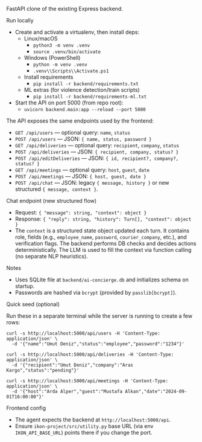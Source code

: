 FastAPI clone of the existing Express backend.

Run locally

- Create and activate a virtualenv, then install deps:
  - Linux/macOS
    - `python3 -m venv .venv`  
    - `source .venv/bin/activate`
  - Windows (PowerShell)
    - `python -m venv .venv`
    - `.venv\\Scripts\\Activate.ps1`
  - Install requirements
    - `pip install -r backend/requirements.txt`
  - ML extras (for violence detection/train scripts)
    - `pip install -r backend/requirements-ml.txt`
- Start the API on port 5000 (from repo root):
  - `uvicorn backend.main:app --reload --port 5000`

The API exposes the same endpoints used by the frontend:

- `GET /api/users` — optional query: `name`, `status`
- `POST /api/users` — JSON: `{ name, status, password }`
- `GET /api/deliveries` — optional query: `recipient`, `company`, `status`
- `POST /api/deliveries` — JSON: `{ recipient, company, status? }`
- `POST /api/editDeliveries` — JSON: `{ id, recipient?, company?, status? }`
- `GET /api/meetings` — optional query: `host`, `guest`, `date`
- `POST /api/meetings` — JSON: `{ host, guest, date }`
- `POST /api/chat` — JSON: legacy `{ message, history }` or new structured `{ message, context }`.

Chat endpoint (new structured flow)

- Request: `{ "message": string, "context": object }`
- Response: `{ "reply": string, "history": Turn[], "context": object }`
- The `context` is a structured state object updated each turn. It contains
  role, fields (e.g., `employee_name`, `password`, `courier_company`, etc.),
  and verification flags. The backend performs DB checks and decides actions
  deterministically. The LLM is used to fill the context via function calling
  (no separate NLP heuristics).

Notes

- Uses SQLite file at `backend/ai-concierge.db` and initializes schema on startup.
- Passwords are hashed via `bcrypt` (provided by `passlib[bcrypt]`).

Quick seed (optional)

Run these in a separate terminal while the server is running to create a few rows:

```
curl -s http://localhost:5000/api/users -H 'Content-Type: application/json' \
  -d '{"name":"Umut Deniz","status":"employee","password":"1234"}'

curl -s http://localhost:5000/api/deliveries -H 'Content-Type: application/json' \
  -d '{"recipient":"Umut Deniz","company":"Aras Kargo","status":"pending"}'

curl -s http://localhost:5000/api/meetings -H 'Content-Type: application/json' \
  -d '{"host":"Arda Alper","guest":"Mustafa Alkan","date":"2024-09-01T16:00:00"}'
```

Frontend config

- The agent expects the backend at `http://localhost:5000/api`.
- Ensure `ikon-project/src/utility.py` base URL (via env `IKON_API_BASE_URL`) points there if you change the port.
